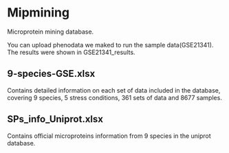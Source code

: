 # Mipmining
Microprotein mining database.  
  
You can upload phenodata we maked to run the sample data(GSE21341).  
The results were shown in GSE21341_results.  

9-species-GSE.xlsx  
---
Contains detailed information on each set of data included in the database, covering 9 species, 5 stress conditions, 361 sets of data and 8677 samples.  

SPs_info_Uniprot.xlsx  
---
Contains official microproteins information from 9 species in the uniprot database.
